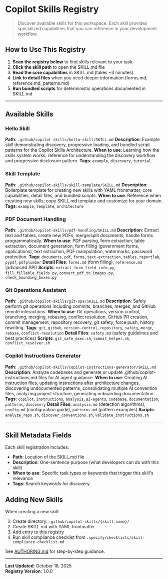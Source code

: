 # Copilot Skills Registry

> Discover available skills for this workspace. Each skill provides specialized capabilities that you can reference in your development workflow.

## How to Use This Registry

1. **Scan the registry below** to find skills relevant to your task
2. **Click the skill path** to open the SKILL.md file
3. **Read the core capabilities** in SKILL.md (takes ~3 minutes)
4. **Link to detail files** when you need deeper information (forms.md, reference.md, patterns.md)
5. **Run bundled scripts** for deterministic operations documented in SKILL.md

---

## Available Skills

### Hello Skill
**Path**: `.github/copilot-skills/hello-skill/SKILL.md`
**Description**: Example skill demonstrating discovery, progressive loading, and bundled script patterns for the Copilot Skills Architecture.
**When to use**: Learning how the skills system works; reference for understanding the discovery workflow and progressive disclosure pattern.
**Tags**: `example`, `discovery`, `tutorial`

### Skill Template
**Path**: `.github/copilot-skills/skill-template/SKILL.md`
**Description**: Boilerplate template for creating new skills with YAML frontmatter, core capabilities, detail files, and bundled scripts.
**When to use**: Reference when creating new skills; copy SKILL.md template and customize for your domain.
**Tags**: `example`, `template`, `architecture`

### PDF Document Handling
**Path**: `.github/copilot-skills/pdf-handling/SKILL.md`
**Description**: Extract text and tables, create new PDFs, merge/split documents, handle forms programmatically.
**When to use**: PDF parsing, form extraction, table extraction, document generation, form filling (government forms, applications), text extraction, PDF manipulation, watermarks, password protection.
**Tags**: `documents`, `pdf`, `forms`, `text-extraction`, `tables`, `reportlab`, `pypdf`, `pdfplumber`
**Detail Files**: `forms.md` (form filling), `reference.md` (advanced API)
**Scripts**: `extract_form_field_info.py`, `fill_fillable_fields.py`, `convert_pdf_to_images.py`, `check_bounding_boxes.py`

### Git Operations Assistant
**Path**: `.github/copilot-skills/git-ops/SKILL.md`
**Description**: Safely perform git operations including commits, branches, merges, and GitHub remote interactions.
**When to use**: Git operations, version control, branching, merging, rebasing, conflict resolution, GitHub PR creation, commit management, repository recovery, git safety, force push, history rewriting.
**Tags**: `git`, `github`, `version-control`, `repository`, `safety`, `merge`, `rebase`, `conflict-resolution`
**Detail Files**: `safety.md` (safety guidelines and best practices)
**Scripts**: `git_safe_exec.sh`, `commit_helper.sh`, `conflict_resolver.sh`

### Copilot Instructions Generator
**Path**: `.github/copilot-skills/copilot-instructions-generator/SKILL.md`
**Description**: Analyze codebases and generate or update .github/copilot-instructions.md files for AI agent guidance.
**When to use**: Creating AI instruction files, updating instructions after architecture changes, discovering undocumented patterns, consolidating multiple AI convention files, analyzing project structure, generating onboarding documentation.
**Tags**: `copilot`, `instructions`, `analysis`, `ai-agents`, `codebase`, `documentation`, `patterns`, `discovery`
**Detail Files**: `analysis.md` (detection algorithms), `config.md` (configuration guide), `patterns.md` (pattern examples)
**Scripts**: `analyze_repo.sh`, `discover_conventions.sh`, `validate_instructions.sh`

---

## Skill Metadata Fields

Each skill registration includes:
- **Path**: Location of the SKILL.md file
- **Description**: One-sentence purpose (what developers can do with this skill)
- **When to use**: Specific task types or keywords that trigger this skill's relevance
- **Tags**: Search keywords for discovery

## Adding New Skills

When creating a new skill:
1. Create directory: `.github/copilot-skills/{skill-name}/`
2. Create SKILL.md with YAML frontmatter
3. Add entry to this registry
4. Run skill compliance checklist from `.specify/checklists/skill-compliance-checklist.md`

See [AUTHORING.md](./AUTHORING.md) for step-by-step guidance.

---

**Last Updated**: October 18, 2025  
**Registry Version**: 1.0.0
